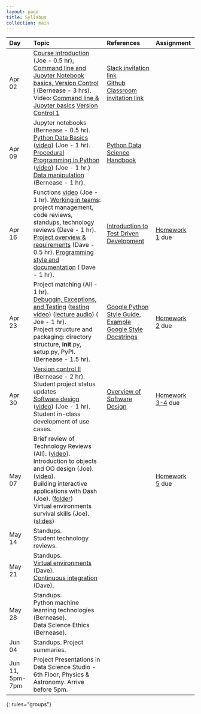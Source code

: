 ```yaml
---
layout: page
title: Syllabus
collection: main
---
```


| Day      | Topic                                                         | References       | Assignment     |
|:----------|:----------------|:---------------|:-------------------|
|Apr 02     | [Course introduction](https://github.com/UWSEDS/LectureNotes/blob/master/01_Course_Introduction_Command_Line_Data_Essentials/Course%20Introduction.pptx) (Joe - 0.5 hr), [Command line and Jupyter Notebook basics, Version Control I](https://github.com/UWSEDS/LectureNotes/raw/master/01_CourseIntro_CommandLine_VersionCntl1/01_CommandLine_VersionControl1_SubmittingHW.pdf) (Bernease - 3 hrs). <br> Video: [Command line & Jupyter basics](https://uw.hosted.panopto.com/Panopto/Pages/Viewer.aspx?id=7db26a9f-29f6-4595-bcd5-aa24000d35ee) [Version Control 1](https://uw.hosted.panopto.com/Panopto/Pages/Viewer.aspx?id=739da64a-4cb6-40da-a72b-aa240029acfb)| [Slack invitation link](https://join.slack.com/t/uwsedscsed515sp2019/shared_invite/enQtNTk5MDgyNTQxMzM1LWU3M2E2ZjdiZjYyZDE0ZmQyZjJjZTI3Y2MwNTgwNzE1MjBhZmZjNDM2M2MyMzdmMDA2NTk3YjAxZTAwOTUxMTQ)<br/>[Github Classroom invitation link](https://classroom.github.com/a/LXeMBFZe) | |
|Apr 09     | Jupyter notebooks (Bernease - 0.5 hr). [Python Data Basics](https://github.com/UWSEDS/LectureNotes/blob/master/02_Procedural_Python/Data%20Basics.ipynb) ([video](https://uw.hosted.panopto.com/Panopto/Pages/Viewer.aspx?id=85010f98-b2b0-4cff-b521-aa2b000bcd23)) (Joe - 1 hr). [Procedural Programming in Python](https://github.com/UWSEDS/LectureNotes/blob/master/02_Procedural_Python/Procedural%20Programming.ipynb)  ([video](https://uw.hosted.panopto.com/Panopto/Pages/Viewer.aspx?id=413b8195-90c4-4ee7-b7a2-aa2b00207089)) (Joe - 1 hr.) [Data manipulation](https://github.com/UWSEDS/LectureNotes/blob/master/02_Procedural_Python/Sophisticated%20Data%20Manipulation.ipynb) (Bernease - 1 hr). | [Python Data Science Handbook](https://jakevdp.github.io/PythonDataScienceHandbook/) ||
|Apr 16     | Functions [video](https://uw.hosted.panopto.com/Panopto/Pages/Viewer.aspx?id=9d7f094d-d36d-45f1-898c-aa3200004964) (Joe - 1 hr). [Working in teams](https://github.com/UWSEDS/LectureNotes/blob/master/03_Programming_Style/03-Working-in-Teams.pptx?raw=true): project management, code reviews, standups, technology reviews (Dave - 1 hr). [Project overview & requirements](https://github.com/UWSEDS/LectureNotes/blob/master/03_Programming_Style/03-Project-overview.pptx?raw=true) (Dave - 0.5 hr). [Programming style and documentation](https://github.com/UWSEDS/LectureNotes/blob/master/03_Programming_Style/03-Documentation-and-Style.pptx?raw=true) ( Dave - 1 hr).  | [Introduction to Test Driven Development](https://medium.freecodecamp.org/learning-to-test-with-python-997ace2d8abe)    |[Homework 1](https://classroom.github.com/a/EUAJZneU) due|
|Apr 23     | Project matching (All - 1 hr). <br> [Debuggin, Exceptions, and Testing](https://github.com/UWSEDS/LectureNotes/tree/master/04a_Exceptions_and_Testing) ([testing video](https://uw.hosted.panopto.com/Panopto/Pages/Viewer.aspx?id=80205cf9-a850-4f51-97fe-aa39015fe40b)) ([lecture audio](https://uw.hosted.panopto.com/Panopto/Pages/Viewer.aspx?id=c1fef31b-95e1-413f-a846-aa3900158644)) ( Joe - 1 hr). <br> Project structure and packaging: directory structure, __init__.py, setup.py, PyPI. (Bernease - 1.5 hr).  | [Google Python Style Guide](https://google.github.io/styleguide/pyguide.html), [Example Google Style Docstrings](http://sphinxcontrib-napoleon.readthedocs.io/en/latest/example_google.html)          | [Homework 2](https://classroom.github.com/a/BwxG9jT0) due|
|Apr 30     |  [Version control II](https://github.com/UWSEDS/LectureNotes/blob/master/05b_Version_Control_2/05b_Version_Control_2.pdf) (Bernease - 2 hr). <br> Student project status updates <br> [Software design](https://github.com/UWSEDS/LectureNotes/blob/master/05_Design_and_Teams/Software-Design.ppt) ([video](https://uw.hosted.panopto.com/Panopto/Pages/Viewer.aspx?id=3ffd9389-89cb-42fd-b2b9-aa400028b872)) (Joe - 1 hr).  <br>Student in-class development of use cases.      | [Overview of Software Design](https://en.wikipedia.org/wiki/Software_design) |  [Homework 3-4](https://classroom.github.com/a/uxpI8I_y) due|
|May 07     | Brief review of Technology Reviews (All). ([video](https://uw.hosted.panopto.com/Panopto/Pages/Viewer.aspx?id=741dbf3b-3a0e-4ae1-ae61-aa46018b63a7)). <br> Introduction to objects and OO design (Joe). ([video](https://uw.hosted.panopto.com/Panopto/Pages/Viewer.aspx?id=d946d457-3546-44fb-a210-aa4700028ccf)). <br> Building interactive applications with Dash (Joe). ([folder](https://github.com/UWSEDS/LectureNotes/tree/master/06b_Dash_visualizations))  <br>Virtual environments survival skills (Joe). ([slides](https://github.com/UWSEDS/LectureNotes/blob/master/06c_Virtualization/virtualization_survival_skills.pptx)) ||[Homework 5](https://docs.google.com/document/d/1sSog7mdq-bkLHJ-Xh52fBQaPsAxLQQN7f5riSvQWDH8/edit#) due |
|May 14     | Standups. <br> Student technology reviews.  | |  |
|May 21     | Standups.  <br> [Virtual environments](https://github.com/UWSEDS/LectureNotes/raw/master/08/Virtualization.pptx) (Dave). <br> [Continuous integration](https://github.com/UWSEDS/LectureNotes/raw/master/08/Continuous_Integration.pptx) (Dave). | | |
|May 28     | Standups. <br> Python machine learning technologies (Bernease).  <br> Data Science Ethics (Bernease).  | ||
|Jun 04     | Standups. Project summaries.                                            | ||
|Jun 11, 5pm-7pm     | Project Presentations in Data Science Studio - 6th Floor, Physics & Astronomy. Arrive before 5pm.   |
{: rules="groups"}
